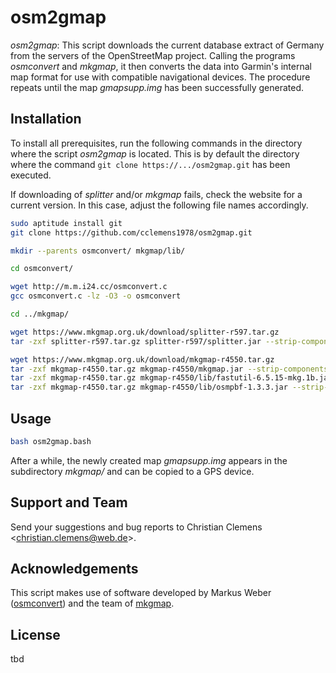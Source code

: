 # osm2gmap

*osm2gmap*: This script downloads the current database extract of Germany from the servers of the OpenStreetMap project. Calling the programs *osmconvert* and *mkgmap*, it then converts the data into Garmin's internal map format for use with compatible navigational devices. The procedure repeats until the map *gmapsupp.img* has been successfully generated.

## Installation

To install all prerequisites, run the following commands in the directory where the script *osm2gmap* is located. This is by default the directory where the command `git clone https://.../osm2gmap.git` has been executed.

If downloading of *splitter* and/or *mkgmap* fails, check the website for a current version. In this case, adjust the following file names accordingly.

``` bash
sudo aptitude install git
git clone https://github.com/cclemens1978/osm2gmap.git

mkdir --parents osmconvert/ mkgmap/lib/

cd osmconvert/

wget http://m.m.i24.cc/osmconvert.c
gcc osmconvert.c -lz -O3 -o osmconvert

cd ../mkgmap/

wget https://www.mkgmap.org.uk/download/splitter-r597.tar.gz
tar -zxf splitter-r597.tar.gz splitter-r597/splitter.jar --strip-components=1

wget https://www.mkgmap.org.uk/download/mkgmap-r4550.tar.gz
tar -zxf mkgmap-r4550.tar.gz mkgmap-r4550/mkgmap.jar --strip-components=1
tar -zxf mkgmap-r4550.tar.gz mkgmap-r4550/lib/fastutil-6.5.15-mkg.1b.jar --strip-components=1
tar -zxf mkgmap-r4550.tar.gz mkgmap-r4550/lib/osmpbf-1.3.3.jar --strip-components=1
```

## Usage

``` bash
bash osm2gmap.bash
```

After a while, the newly created map *gmapsupp.img* appears in the subdirectory *mkgmap/* and can be copied to a GPS device.

## Support and Team

Send your suggestions and bug reports to Christian Clemens <<christian.clemens@web.de>>.

## Acknowledgements

This script makes use of software developed by Markus Weber ([osmconvert](https://wiki.openstreetmap.org/wiki/Osmconvert)) and the team of [mkgmap](https://www.mkgmap.org.uk/).

## License

tbd
